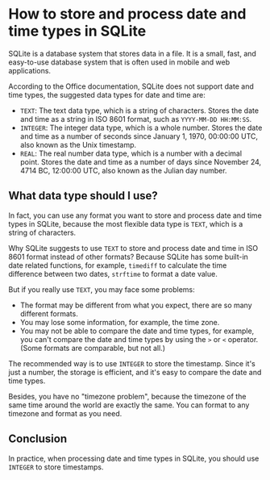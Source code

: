 # How to store and process date and time types in SQLite

SQLite is a database system that stores data in a file. It is a small, fast, and easy-to-use database system that is often used in mobile and web applications.

According to the Office documentation, SQLite does not support date and time types, the suggested data types for date and time are:

- `TEXT`: The text data type, which is a string of characters. Stores the date and time as a string in ISO 8601 format, such as `YYYY-MM-DD HH:MM:SS`.
- `INTEGER`: The integer data type, which is a whole number. Stores the date and time as a number of seconds since January 1, 1970, 00:00:00 UTC, also known as the Unix timestamp.
- `REAL`: The real number data type, which is a number with a decimal point. Stores the date and time as a number of days since November 24, 4714 BC, 12:00:00 UTC, also known as the Julian day number.

## What data type should I use?

In fact, you can use any format you want to store and process date and time types in SQLite, because the most flexible data type is `TEXT`, which is a string of characters.

Why SQLite suggests to use `TEXT` to store and process date and time in ISO 8601 format instead of other formats? Because SQLite has some built-in date related functions, for example, `timediff` to calculate the time difference between two dates, `strftime` to format a date value.

But if you really use `TEXT`, you may face some problems:

- The format may be different from what you expect, there are so many different formats.
- You may lose some information, for example, the time zone.
- You may not be able to compare the date and time types, for example, you can't compare the date and time types by using the `>` or `<` operator. (Some formats are comparable, but not all.)

The recommended way is to use `INTEGER` to store the timestamp. Since it's just a number, the storage is efficient, and it's easy to compare the date and time types.

Besides, you have no "timezone problem", because the timezone of the same time around the world are exactly the same. You can format to any timezone and format as you need.

## Conclusion

In practice, when processing date and time types in SQLite, you should use `INTEGER` to store timestamps.